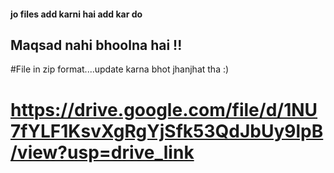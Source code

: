 #### jo files add karni hai add kar do
 ## Maqsad nahi bhoolna hai !!
 #File in zip format....update karna bhot jhanjhat tha :)
# https://drive.google.com/file/d/1NU7fYLF1KsvXgRgYjSfk53QdJbUy9lpB/view?usp=drive_link 

